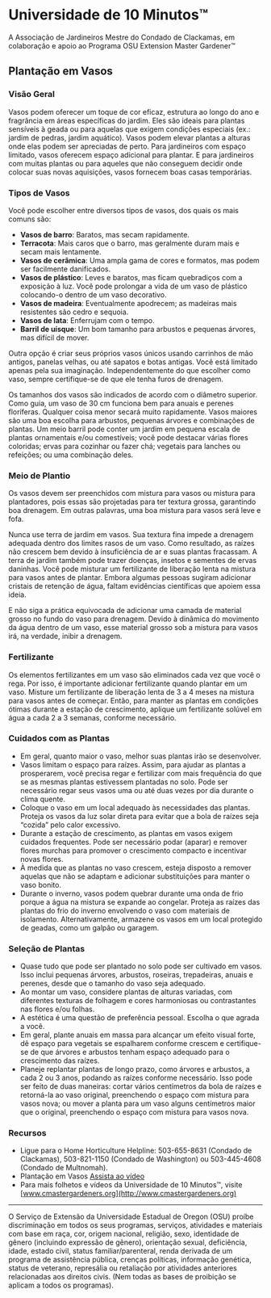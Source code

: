 # Universidade de 10 Minutos™

A Associação de Jardineiros Mestre do Condado de Clackamas, em colaboração e apoio ao Programa OSU Extension Master Gardener™  

## Plantação em Vasos

### Visão Geral

Vasos podem oferecer um toque de cor eficaz, estrutura ao longo do ano e fragrância em áreas específicas do jardim. Eles são ideais para plantas sensíveis à geada ou para aquelas que exigem condições especiais (ex.: jardim de pedras, jardim aquático). Vasos podem elevar plantas a alturas onde elas podem ser apreciadas de perto. Para jardineiros com espaço limitado, vasos oferecem espaço adicional para plantar. E para jardineiros com muitas plantas ou para aqueles que não conseguem decidir onde colocar suas novas aquisições, vasos fornecem boas casas temporárias.

### Tipos de Vasos

Você pode escolher entre diversos tipos de vasos, dos quais os mais comuns são:

- **Vasos de barro**: Baratos, mas secam rapidamente.  
- **Terracota**: Mais caros que o barro, mas geralmente duram mais e secam mais lentamente.  
- **Vasos de cerâmica**: Uma ampla gama de cores e formatos, mas podem ser facilmente danificados.  
- **Vasos de plástico**: Leves e baratos, mas ficam quebradiços com a exposição à luz. Você pode prolongar a vida de um vaso de plástico colocando-o dentro de um vaso decorativo.  
- **Vasos de madeira**: Eventualmente apodrecem; as madeiras mais resistentes são cedro e sequoia.  
- **Vasos de lata**: Enferrujam com o tempo.  
- **Barril de uísque**: Um bom tamanho para arbustos e pequenas árvores, mas difícil de mover.  

Outra opção é criar seus próprios vasos únicos usando carrinhos de mão antigos, panelas velhas, ou até sapatos e botas antigas. Você está limitado apenas pela sua imaginação. Independentemente do que escolher como vaso, sempre certifique-se de que ele tenha furos de drenagem.

Os tamanhos dos vasos são indicados de acordo com o diâmetro superior. Como guia, um vaso de 30 cm funciona bem para anuais e perenes floríferas. Qualquer coisa menor secará muito rapidamente. Vasos maiores são uma boa escolha para arbustos, pequenas árvores e combinações de plantas. Um meio barril pode conter um jardim em pequena escala de plantas ornamentais e/ou comestíveis; você pode destacar várias flores coloridas; ervas para cozinhar ou fazer chá; vegetais para lanches ou refeições; ou uma combinação deles.

### Meio de Plantio

Os vasos devem ser preenchidos com mistura para vasos ou mistura para plantadores, pois essas são projetadas para ter textura grossa, garantindo boa drenagem. Em outras palavras, uma boa mistura para vasos será leve e fofa.  

Nunca use terra de jardim em vasos. Sua textura fina impede a drenagem adequada dentro dos limites rasos de um vaso. Como resultado, as raízes não crescem bem devido à insuficiência de ar e suas plantas fracassam. A terra de jardim também pode trazer doenças, insetos e sementes de ervas daninhas. Você pode misturar um fertilizante de liberação lenta na mistura para vasos antes de plantar. Embora algumas pessoas sugiram adicionar cristais de retenção de água, faltam evidências científicas que apoiem essa ideia.

E não siga a prática equivocada de adicionar uma camada de material grosso no fundo do vaso para drenagem. Devido à dinâmica do movimento da água dentro de um vaso, esse material grosso sob a mistura para vasos irá, na verdade, inibir a drenagem.

### Fertilizante

Os elementos fertilizantes em um vaso são eliminados cada vez que você o rega. Por isso, é importante adicionar fertilizante quando plantar em um vaso. Misture um fertilizante de liberação lenta de 3 a 4 meses na mistura para vasos antes de começar. Então, para manter as plantas em condições ótimas durante a estação de crescimento, aplique um fertilizante solúvel em água a cada 2 a 3 semanas, conforme necessário.

### Cuidados com as Plantas

- Em geral, quanto maior o vaso, melhor suas plantas irão se desenvolver.  
- Vasos limitam o espaço para raízes. Assim, para ajudar as plantas a prosperarem, você precisa regar e fertilizar com mais frequência do que se as mesmas plantas estivessem plantadas no solo. Pode ser necessário regar seus vasos uma ou até duas vezes por dia durante o clima quente.  
- Coloque o vaso em um local adequado às necessidades das plantas. Proteja os vasos da luz solar direta para evitar que a bola de raízes seja “cozida” pelo calor excessivo.  
- Durante a estação de crescimento, as plantas em vasos exigem cuidados frequentes. Pode ser necessário podar (aparar) e remover flores murchas para promover o crescimento compacto e incentivar novas flores.  
- À medida que as plantas no vaso crescem, esteja disposto a remover aquelas que não se adaptam e adicionar substituições para manter o vaso bonito.  
- Durante o inverno, vasos podem quebrar durante uma onda de frio porque a água na mistura se expande ao congelar. Proteja as raízes das plantas do frio do inverno envolvendo o vaso com materiais de isolamento. Alternativamente, armazene os vasos em um local protegido de geadas, como um galpão ou garagem.

### Seleção de Plantas

- Quase tudo que pode ser plantado no solo pode ser cultivado em vasos. Isso inclui pequenas árvores, arbustos, roseiras, trepadeiras, anuais e perenes, desde que o tamanho do vaso seja adequado.  
- Ao montar um vaso, considere plantas de alturas variadas, com diferentes texturas de folhagem e cores harmoniosas ou contrastantes nas flores e/ou folhas.  
- A estética é uma questão de preferência pessoal. Escolha o que agrada a você.  
- Em geral, plante anuais em massa para alcançar um efeito visual forte, dê espaço para vegetais se espalharem conforme crescem e certifique-se de que árvores e arbustos tenham espaço adequado para o crescimento das raízes.  
- Planeje replantar plantas de longo prazo, como árvores e arbustos, a cada 2 ou 3 anos, podando as raízes conforme necessário. Isso pode ser feito de duas maneiras: cortar vários centímetros da bola de raízes e retorná-la ao vaso original, preenchendo o espaço com mistura para vasos nova; ou mover a planta para um vaso alguns centímetros maior que o original, preenchendo o espaço com mistura para vasos nova.

### Recursos

- Ligue para o Home Horticulture Helpline: 503-655-8631 (Condado de Clackamas), 503-821-1150 (Condado de Washington) ou 503-445-4608 (Condado de Multnomah).  
- Plantação em Vasos [Assista ao vídeo](https://www.youtube.com/watch?v=wHnYV-kgJ0c)  
- Para mais folhetos e vídeos da Universidade de 10 Minutos™, visite [www.cmastergardeners.org](http://www.cmastergardeners.org)  

---

O Serviço de Extensão da Universidade Estadual de Oregon (OSU) proíbe discriminação em todos os seus programas, serviços, atividades e materiais com base em raça, cor, origem nacional, religião, sexo, identidade de gênero (incluindo expressão de gênero), orientação sexual, deficiência, idade, estado civil, status familiar/parenteral, renda derivada de um programa de assistência pública, crenças políticas, informação genética, status de veterano, represália ou retaliação por atividades anteriores relacionadas aos direitos civis. (Nem todas as bases de proibição se aplicam a todos os programas).